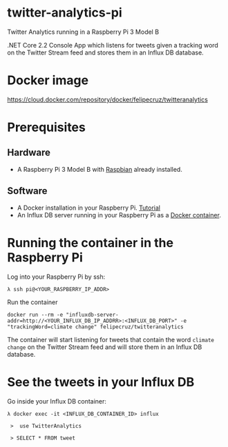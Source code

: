 # twitter-analytics-pi
Twitter Analytics running in a Raspberry Pi 3 Model B

.NET Core 2.2 Console App which listens for tweets given a tracking word on the Twitter Stream feed and stores them in an Influx DB database. 

# Docker image
https://cloud.docker.com/repository/docker/felipecruz/twitteranalytics

# Prerequisites

## Hardware
- A Raspberry Pi 3 Model B with [Raspbian](https://www.raspberrypi.org/downloads/raspbian/) already installed.

## Software
- A Docker installation in your Raspberry Pi. [Tutorial](https://iotbytes.wordpress.com/setting-up-docker-on-raspberry-pi-and-running-hello-world-container/)
- An Influx DB server running in your Raspberry Pi as a [Docker container](https://hub.docker.com/_/influxdb).

# Running the container in the Raspberry Pi

Log into your Raspberry Pi by ssh:

 `λ ssh pi@<YOUR_RASPBERRY_IP_ADDR>`
 
Run the container

  `docker run --rm -e "influxdb-server-addr=http://<YOUR_INFLUX_DB_IP_ADDRR>:<INFLUX_DB_PORT>" -e "trackingWord=climate change" felipecruz/twitteranalytics`
  
The container will start listening for tweets that contain the word `climate change` on the Twitter Stream feed and will store them in an Influx DB database.

# See the tweets in your Influx DB

Go inside your Influx DB container:

 `λ docker exec -it <INFLUX_DB_CONTAINER_ID> influx`
 
 ` >  use TwitterAnalytics`
 
 ` > SELECT * FROM tweet`
 
 

